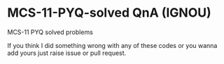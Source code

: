 # MCS-11-PYQ-solved QnA (IGNOU)

MCS-11 PYQ solved problems



If you think I did something wrong with any of these codes or you wanna add yours just raise issue or pull request.
